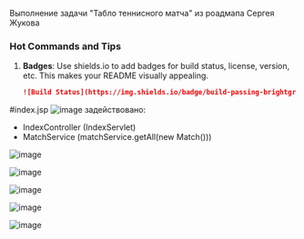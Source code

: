 Выполнение задачи "Табло теннисного матча"  из роадмапа Сергея Жукова

### Hot Commands and Tips

1. **Badges**: Use shields.io to add badges for build status, license, version, etc. This makes your README visually appealing.
   
   ```markdown
   ![Build Status](https://img.shields.io/badge/build-passing-brightgreen.svg)

#index.jsp
![image](https://github.com/user-attachments/assets/1ab99004-c84b-4b1b-9d5e-fa2344d97ddd)
задействовано:
- IndexController (IndexServlet) 
- MatchService (matchService.getAll(new Match()))

![image](https://github.com/user-attachments/assets/1dc01f18-890c-4a82-8547-b09a45fae2cf)

![image](https://github.com/user-attachments/assets/cae80bb8-2f02-443f-b65a-86f4aae05a5b)

![image](https://github.com/user-attachments/assets/b78ace8f-e633-4b72-aeca-3b36f2f8e26c)

![image](https://github.com/user-attachments/assets/89d19366-83ba-45f6-a9e0-dc0bbe96fb97)

![image](https://github.com/user-attachments/assets/bf5e7c33-958a-4ea1-abc8-76741cd5950f)







